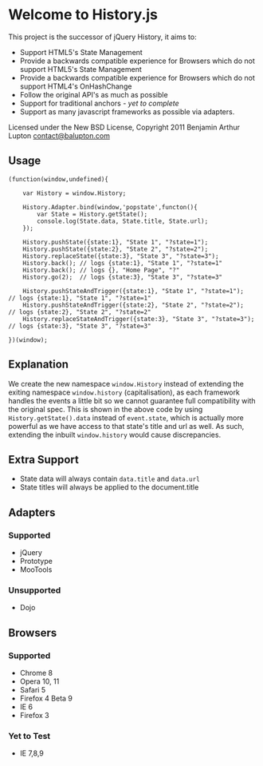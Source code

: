 Welcome to History.js
==================

This project is the successor of jQuery History, it aims to:

- Support HTML5's State Management
- Provide a backwards compatible experience for Browsers which do not support HTML5's State Management
- Provide a backwards compatible experience for Browsers which do not support HTML4's OnHashChange
- Follow the original API's as much as possible
- Support for traditional anchors *- yet to complete*
- Support as many javascript frameworks as possible via adapters.

Licensed under the New BSD License, Copyright 2011 Benjamin Arthur Lupton <contact@balupton.com>

## Usage

	(function(window,undefined){

		var History = window.History;

		History.Adapter.bind(window,'popstate',functon(){
			var State = History.getState();
			console.log(State.data, State.title, State.url);
		});

		History.pushState({state:1}, "State 1", "?state=1");
		History.pushState({state:2}, "State 2", "?state=2");
		History.replaceState({state:3}, "State 3", "?state=3");
		History.back(); // logs {state:1}, "State 1", "?state=1"
		History.back(); // logs {}, "Home Page", "?"
		History.go(2);  // logs {state:3}, "State 3", "?state=3"

		History.pushStateAndTrigger({state:1}, "State 1", "?state=1");  		// logs {state:1}, "State 1", "?state=1"
		History.pushStateAndTrigger({state:2}, "State 2", "?state=2");  		// logs {state:2}, "State 2", "?state=2"
		History.replaceStateAndTrigger({state:3}, "State 3", "?state=3");		// logs {state:3}, "State 3", "?state=3"

	})(window);

## Explanation

We create the new namespace `window.History` instead of extending the exiting namespace `window.history` (capitalisation), as each framework handles the events a little bit so we cannot guarantee full compatibility with the original spec. This is shown in the above code by using `History.getState().data` instead of `event.state`, which is actually more powerful as we have access to that state's title and url as well. As such, extending the inbuilt `window.history` would cause discrepancies.

## Extra Support

- State data will always contain `data.title` and `data.url`
- State titles will always be applied to the document.title

## Adapters

### Supported

- jQuery
- Prototype
- MooTools

### Unsupported

- Dojo

## Browsers

### Supported

- Chrome 8
- Opera 10, 11
- Safari 5
- Firefox 4 Beta 9
- IE 6
- Firefox 3

### Yet to Test

- IE 7,8,9
